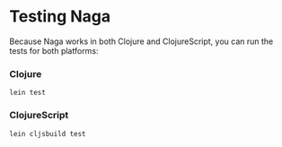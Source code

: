 # Testing Naga

Because Naga works in both Clojure and ClojureScript, you can run the tests for both platforms:

### Clojure
```
lein test
```

### ClojureScript
```
lein cljsbuild test
```
